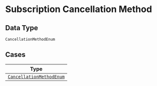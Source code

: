 
# Subscription Cancellation Method

## Data Type

`CancellationMethodEnum`

## Cases

| Type |
|  --- |
| [`CancellationMethodEnum`](../../../doc/models/cancellation-method-enum.md) |

